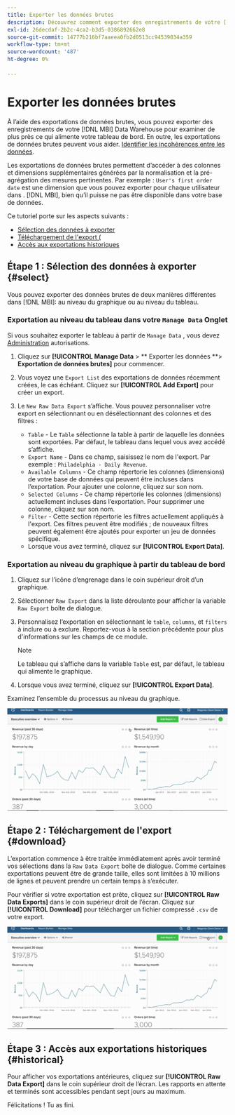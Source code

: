 ```yaml
---
title: Exporter les données brutes
description: Découvrez comment exporter des enregistrements de votre [!DNL MBI] Data Warehouse pour examiner de plus près ce qui alimente votre tableau de bord.
exl-id: 26decdaf-2b2c-4ca2-b3d5-0386892662e8
source-git-commit: 14777b216bf7aaeea0fb2d0513cc94539034a359
workflow-type: tm+mt
source-wordcount: '487'
ht-degree: 0%

---
```


# Exporter les données brutes

À l’aide des exportations de données brutes, vous pouvez exporter des enregistrements de votre [!DNL MBI] Data Warehouse pour examiner de plus près ce qui alimente votre tableau de bord. En outre, les exportations de données brutes peuvent vous aider. [Identifier les incohérences entre les données](https://experienceleague.adobe.com/docs/commerce-knowledge-base/kb/troubleshooting/miscellaneous/using-data-exports-to-pinpoint-discrepancies.html?lang=en).

Les exportations de données brutes permettent d’accéder à des colonnes et dimensions supplémentaires générées par la normalisation et la pré-agrégation des mesures pertinentes. Par exemple : `User's first order date` est une dimension que vous pouvez exporter pour chaque utilisateur dans . [!DNL MBI], bien qu’il puisse ne pas être disponible dans votre base de données.

Ce tutoriel porte sur les aspects suivants :

* [Sélection des données à exporter](#select)
* [Téléchargement de l&#39;export (](#download)
* [Accès aux exportations historiques](#historical)

## Étape 1 : Sélection des données à exporter {#select}

Vous pouvez exporter des données brutes de deux manières différentes dans [!DNL MBI]: au niveau du graphique ou au niveau du tableau.

### Exportation au niveau du tableau dans votre `Manage Data` Onglet

Si vous souhaitez exporter le tableau à partir de `Manage Data` , vous devez [Administration](../administrator/user-management/user-management.md) autorisations.

1. Cliquez sur **[!UICONTROL Manage Data** > ** Exporter les données **> **Exportation de données brutes]** pour commencer.
1. Vous voyez une `Export List` des exportations de données récemment créées, le cas échéant. Cliquez sur **[!UICONTROL Add Export]** pour créer un export.
1. Le `New Raw Data Export` s’affiche. Vous pouvez personnaliser votre export en sélectionnant ou en désélectionnant des colonnes et des filtres :

   * `Table` - Le `Table` sélectionne la table à partir de laquelle les données sont exportées. Par défaut, le tableau dans lequel vous avez accédé s’affiche.
   * `Export Name` - Dans ce champ, saisissez le nom de l&#39;export. Par exemple : `Philadelphia - Daily Revenue`.
   * `Available Columns` - Ce champ répertorie les colonnes (dimensions) de votre base de données qui peuvent être incluses dans l’exportation. Pour ajouter une colonne, cliquez sur son nom.
   * `Selected Columns` - Ce champ répertorie les colonnes (dimensions) actuellement incluses dans l’exportation. Pour supprimer une colonne, cliquez sur son nom.
   * `Filter` - Cette section répertorie les filtres actuellement appliqués à l&#39;export. Ces filtres peuvent être modifiés ; de nouveaux filtres peuvent également être ajoutés pour exporter un jeu de données spécifique.
   * Lorsque vous avez terminé, cliquez sur **[!UICONTROL Export Data]**.

### Exportation au niveau du graphique à partir du tableau de bord

1. Cliquez sur l’icône d’engrenage dans le coin supérieur droit d’un graphique.
1. Sélectionner `Raw Export` dans la liste déroulante pour afficher la variable `Raw Export` boîte de dialogue.
1. Personnalisez l’exportation en sélectionnant le `table`, `columns`, et `filters` à inclure ou à exclure. Reportez-vous à la section précédente pour plus d&#39;informations sur les champs de ce module.
   >[!NOTE]
   >
   >Le tableau qui s’affiche dans la variable `Table` est, par défaut, le tableau qui alimente le graphique.

1. Lorsque vous avez terminé, cliquez sur **[!UICONTROL Export Data]**.

Examinez l’ensemble du processus au niveau du graphique.

![](../assets/Chart-level_export.gif)

## Étape 2 : Téléchargement de l&#39;export {#download}

L’exportation commence à être traitée immédiatement après avoir terminé vos sélections dans la `Raw Data Export` boîte de dialogue. Comme certaines exportations peuvent être de grande taille, elles sont limitées à 10 millions de lignes et peuvent prendre un certain temps à s’exécuter.

Pour vérifier si votre exportation est prête, cliquez sur **[!UICONTROL Raw Data Exports]** dans le coin supérieur droit de l’écran. Cliquez sur **[!UICONTROL Download]** pour télécharger un fichier compressé `.csv` de votre export.

![](../assets/Downloading_export.gif)

## Étape 3 : Accès aux exportations historiques {#historical}

Pour afficher vos exportations antérieures, cliquez sur **[!UICONTROL Raw Data Export]** dans le coin supérieur droit de l’écran. Les rapports en attente et terminés sont accessibles pendant sept jours au maximum.

Félicitations ! Tu as fini.
